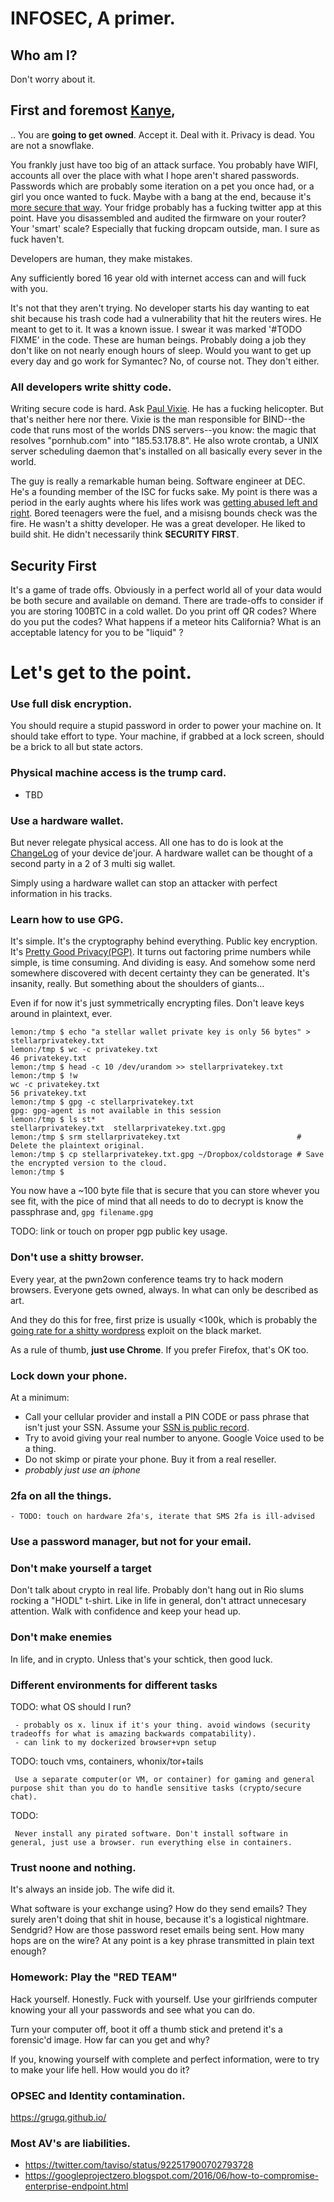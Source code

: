 
# INFOSEC, A primer.

## Who am I?

Don't worry about it.

## First and foremost [Kanye](https://www.youtube.com/watch?v=l1lc0sHz2WI),

.. You are **going to get owned**. Accept it. Deal with it. Privacy is dead. You are not a snowflake.

You frankly just have too big of an attack surface. You probably have WIFI, accounts all over the place with what I hope aren't shared passwords. Passwords which are probably some iteration on a pet you once had, or a girl you once wanted to fuck. Maybe with a bang at the end, because it's [more secure that way](https://xkcd.com/936/). Your fridge probably has a fucking twitter app at this point. Have you disassembled and audited the firmware on your router? Your 'smart' scale? Especially that fucking dropcam outside, man. I sure as fuck haven't. 

Developers are human, they make mistakes.

Any sufficiently bored 16 year old with internet access can and will fuck with you.

It's not that they aren't trying. No developer starts his day wanting to eat shit because his trash code had a vulnerability that hit the reuters wires. He meant to get to it. It was a known issue. I swear it was marked '#TODO FIXME' in the code. These are human beings. Probably doing a job they don't like on not nearly enough hours of sleep.  Would you want to get up every day and go work for Symantec? No, of course not. They don't either.

### All developers write shitty code.

Writing secure code is hard. Ask [Paul Vixie](https://en.wikipedia.org/wiki/Paul_Vixie). He has a fucking helicopter. But that's neither here nor there. Vixie is the man responsible for BIND--the code that runs most of the worlds DNS servers--you know: the magic that resolves "pornhub.com" into "185.53.178.8". He also wrote crontab, a UNIX server scheduling daemon that's installed on all basically every sever in the world.

The guy is really a remarkable human being. Software engineer at DEC. He's a founding member of the ISC for fucks sake. My point is there was a period in the early aughts where his lifes work was [getting abused left and right](assets/vixie.png). Bored teenagers were the fuel, and a misisng bounds check was the fire. He wasn't a shitty developer. He was a great developer. He liked to build shit.  He didn't necessarily think **SECURITY FIRST**.

## Security First

It's a game of trade offs. Obviously in a perfect world all of your data would be both secure and available on demand. There are trade-offs to consider if you are storing 100BTC in a cold wallet. Do you print off QR codes? Where do you put the codes? What happens if a meteor hits California? What is an acceptable latency for you to be "liquid" ?

# Let's get to the point.

### Use full disk encryption.

You should require a stupid password in order to power your machine on. It should take effort to type. Your machine, if grabbed at a lock screen, should be a brick to all but state actors.

### Physical machine access is the trump card.

 - TBD

### Use a hardware wallet.

But never relegate physical access. All one has to do is look at the [ChangeLog](https://blog.trezor.io/trezor-firmware-security-update-1-5-2-5ef1b6f13fed) of your device de'jour.  A hardware wallet can be thought of a second party in a 2 of 3 multi sig wallet.

Simply using a hardware wallet can stop an attacker with perfect information in his tracks.

### Learn how to use GPG.

It's simple. It's the cryptography behind everything. Public key encryption. It's [Pretty Good Privacy(PGP)](https://en.wikipedia.org/wiki/Pretty_Good_Privacy). It turns out factoring prime numbers while simple, is time consuming. And dividing is easy. And somehow some nerd somewhere discovered with decent certainty they can be generated. It's insanity, really. But something about the shoulders of giants...

Even if for now it's just symmetrically encrypting files. Don't leave keys around in plaintext, ever.


```
lemon:/tmp $ echo "a stellar wallet private key is only 56 bytes" > stellarprivatekey.txt
lemon:/tmp $ wc -c privatekey.txt 
46 privatekey.txt
lemon:/tmp $ head -c 10 /dev/urandom >> stellarprivatekey.txt 
lemon:/tmp $ !w
wc -c privatekey.txt 
56 privatekey.txt
lemon:/tmp $ gpg -c stellarprivatekey.txt 
gpg: gpg-agent is not available in this session
lemon:/tmp $ ls st*
stellarprivatekey.txt  stellarprivatekey.txt.gpg
lemon:/tmp $ srm stellarprivatekey.txt                          # Delete the plaintext original.
lemon:/tmp $ cp stellarprivatekey.txt.gpg ~/Dropbox/coldstorage # Save the encrypted version to the cloud.
lemon:/tmp $ 
```

You now have a ~100 byte file that is secure that you can store whever you see fit, with the pice of mind that all needs to do to decrypt is know the passphrase and, ```gpg filename.gpg```

TODO: link or touch on proper pgp public key usage.

### Don't use a shitty browser.

Every year, at the pwn2own conference teams try to hack modern browsers. Everyone gets owned, always. In what can only be described as art.

And they do this for free, first prize is usually <100k, which is probably the [going rate for a shitty wordpress](https://www.forbes.com/sites/andygreenberg/2012/03/23/shopping-for-zero-days-an-price-list-for-hackers-secret-software-exploits/#369663282660) exploit on the black market.

As a rule of thumb, **just use Chrome**. If you prefer Firefox, that's OK too.


### Lock down your phone.

At a minimum:

  - Call your cellular provider and install a PIN CODE or pass phrase that isn't just your SSN. Assume your [SSN is public record](https://www.youtube.com/watch?v=Erp8IAUouus).
  - Try to avoid giving your real number to anyone. Google Voice used to be a thing.
  - Do not skimp or pirate your phone. Buy it from a real reseller.
  - *probably just use an iphone*


### 2fa on all the things.

    - TODO: touch on hardware 2fa's, iterate that SMS 2fa is ill-advised

### Use a password manager, but not for your email.


### Don't make yourself a target

Don't talk about crypto in real life. Probably don't hang out in Rio slums rocking a "HODL" t-shirt. Like in life in general, don't attract unnecesary attention. Walk with confidence and keep your head up.


### Don't make enemies

In life, and in crypto. Unless that's your schtick, then good luck.

### Different environments for different tasks

  TODO: what OS should I run?

     - probably os x. linux if it's your thing. avoid windows (security tradeoffs for what is amazing backwards compatability).
     - can link to my dockerized browser+vpn setup

  TODO: touch vms, containers, whonix/tor+tails

     Use a separate computer(or VM, or container) for gaming and general purpose shit than you do to handle sensitive tasks (crypto/secure chat).

  TODO:

     Never install any pirated software. Don't install software in general, just use a browser. run everything else in containers.


### Trust noone and nothing.

It's always an inside job. The wife did it.

What software is your exchange using? How do they send emails? They surely aren't doing that shit in house, because it's a logistical nightmare. Sendgrid? How are those password reset emails being sent. How many hops are on the wire? At any point is a key phrase transmitted in plain text enough?

### Homework: Play the "RED TEAM"

Hack yourself. Honestly. Fuck with yourself. Use your girlfriends computer knowing your all your passwords and see what you can do.

Turn your computer off, boot it off a thumb stick and pretend it's a forensic'd image. How far can you get and why?

If you, knowing yourself with complete and perfect information, were to try to make your life hell. How would you do it?


### OPSEC and Identity contamination.

https://grugq.github.io/

### Most AV's are liabilities.

  - https://twitter.com/taviso/status/922517900702793728
  - https://googleprojectzero.blogspot.com/2016/06/how-to-compromise-enterprise-endpoint.html


